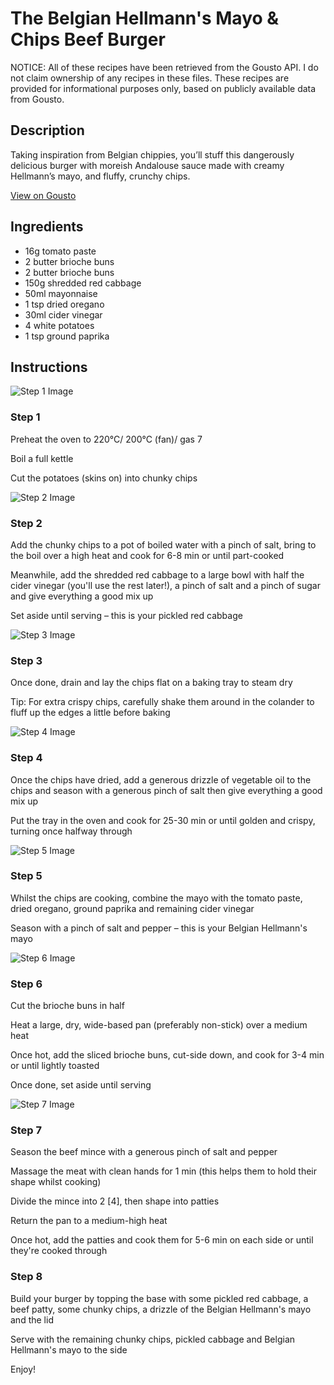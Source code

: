 # The Belgian Hellmann's Mayo & Chips Beef Burger

NOTICE: All of these recipes have been retrieved from the Gousto API. I do not claim ownership of any recipes in these files. These recipes are provided for informational purposes only, based on publicly available data from Gousto.

## Description

Taking inspiration from Belgian chippies, you’ll stuff this dangerously delicious burger with moreish Andalouse sauce made with creamy Hellmann’s mayo, and fluffy, crunchy chips. 

[View on Gousto](https://www.gousto.co.uk/recipes/cookbook/the-belgian-hellmanns-mayo-chips-beef-burger)

## Ingredients

- 16g tomato paste
- 2 butter brioche buns
- 2 butter brioche buns
- 150g shredded red cabbage
- 50ml mayonnaise
- 1 tsp dried oregano 
- 30ml cider vinegar
- 4 white potatoes
- 1 tsp ground paprika

## Instructions

![Step 1 Image](https://production-media.gousto.co.uk/cms/recipe-step-image/step-1-1619781599319-x200.jpg)

### Step 1

Preheat the oven to 220°C/ 200°C (fan)/ gas 7

Boil a full kettle

Cut the potatoes (skins on) into chunky chips

![Step 2 Image](https://production-media.gousto.co.uk/cms/recipe-step-image/step-2-1619781631584-x200.jpg)

### Step 2

Add the chunky chips to a pot of boiled water with a pinch of salt, bring to the boil over a high heat and cook for 6-8 min or until part-cooked

Meanwhile, add the shredded red cabbage to a large bowl with half the<span class="text-danger"> </span>cider vinegar (you'll use the rest later!), a pinch of salt and a pinch of sugar and give everything a good mix up

Set aside until serving – this is your pickled red cabbage

![Step 3 Image](https://production-media.gousto.co.uk/cms/recipe-step-image/step-3-1619781640901-x200.jpg)

### Step 3

Once done, drain and lay the chips flat on a baking tray to steam dry

Tip: For extra crispy chips, carefully shake them around in the colander to fluff up the edges a little before baking

![Step 4 Image](https://production-media.gousto.co.uk/cms/recipe-step-image/step-4-1619781647430-x200.jpg)

### Step 4

Once the chips have dried, add a generous drizzle of vegetable oil to the chips and season with a generous pinch of salt then give everything a good mix up

Put the tray in the oven and cook for 25-30 min or until golden and crispy, turning once halfway through

![Step 5 Image](https://production-media.gousto.co.uk/cms/recipe-step-image/step-5-1619781724233-x200.jpg)

### Step 5

Whilst the chips are cooking, combine the mayo with the tomato paste, dried oregano, ground paprika and remaining cider vinegar

Season with a pinch of salt and pepper – this is your Belgian Hellmann's mayo

![Step 6 Image](https://production-media.gousto.co.uk/cms/recipe-step-image/step-6-1619781741496-x200.jpg)

### Step 6

Cut the brioche buns in half

Heat a large, dry, wide-based pan (preferably non-stick) over a medium heat

Once hot, add the sliced brioche buns, cut-side down, and cook for 3-4 min or until lightly toasted

Once done, set aside until serving

![Step 7 Image](https://production-media.gousto.co.uk/cms/recipe-step-image/step-7-1619781754196-x200.jpg)

### Step 7

Season the beef mince with a generous pinch of salt and pepper

Massage the meat with clean hands for 1 min (this helps them to hold their shape whilst cooking)

Divide the mince into 2 <span class="text-danger">[4]</span>, then shape into patties

Return the pan to a medium-high heat

Once hot, add the patties and cook them for 5-6 min on each side or until they're cooked through

### Step 8

Build your burger by topping the base with some pickled red cabbage, a beef patty, some chunky chips, a drizzle of the Belgian Hellmann's mayo and the lid

Serve with the remaining chunky chips, pickled cabbage and Belgian Hellmann's mayo to the side

Enjoy!

